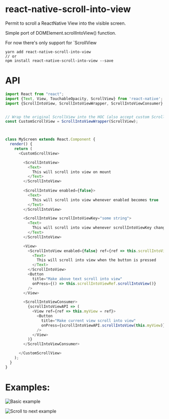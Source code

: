 # react-native-scroll-into-view

Permit to scroll a ReactNative View into the visible screen. 

Simple port of DOMElement.scrollIntoView() function.

For now there's only support for `ScrollView

```
yarn add react-native-scroll-into-view
// or
npm install react-native-scroll-into-view --save
```

# API

```js
import React from "react";
import {Text, View, TouchableOpacity, ScrollView} from 'react-native';
import {ScrollIntoView, ScrollIntoViewWrapper, ScrollIntoViewConsumer} from "react-native-scroll-into-view";


// Wrap the original ScrollView into the HOC (also accept custom ScrollView implementations)
const CustomScrollView = ScrollIntoViewWrapper(ScrollView);



class MyScreen extends React.Component {
  render() {
    return (
      <CustomScrollView>

        <ScrollIntoView>
          <Text>
            This will scroll into view on mount
          </Text>
        </ScrollIntoView>
        
        <ScrollIntoView enabled={false}>
          <Text>
            This will scroll into view whenever enabled becomes true
          </Text>
        </ScrollIntoView>

        <ScrollIntoView scrollIntoViewKey="some string">
          <Text>
            This will scroll into view whenever scrollIntoViewKey changes
          </Text>
        </ScrollIntoView>

        <View>
          <ScrollIntoView enabled={false} ref={ref => this.scrollIntoViewRef = ref}>
            <Text>
              This will scroll into view when the button is pressed
            </Text>
          </ScrollIntoView>
          <Button
            title="Make above text scroll into view"
            onPress={() => this.scrollIntoViewRef.scrollIntoView()}
          />
        </View>

        <ScrollIntoViewConsumer>
          {scrollIntoViewAPI => (
            <View ref={ref => this.myView = ref}>
              <Button
                title="Make current view scroll into view"
                onPress={scrollIntoViewAPI.scrollIntoView(this.myView)}
              />
            </View>
          )}
        </ScrollIntoViewConsumer>

      </CustomScrollView>
    );
  }
}
```

# Examples:

![Basic example](https://media.giphy.com/media/5YqZVwlJeISATCyTOI/giphy.gif)

![Scroll to next example](https://media.giphy.com/media/4KFxkZyoFfxPEOBw0S/giphy.gif)

